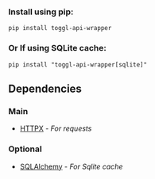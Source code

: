 ### Install using pip:

```
pip install toggl-api-wrapper
```

### Or If using SQLite cache:

```
pip install "toggl-api-wrapper[sqlite]"
```

## Dependencies

### Main

- [HTTPX](https://www.python-httpx.org) - _For requests_

### Optional

- [SQLAlchemy](https://www.sqlalchemy.org) - _For Sqlite cache_

